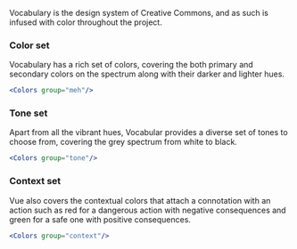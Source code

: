 Vocabulary is the design system of Creative Commons, and as such is infused with
color throughout the project.

### Color set

Vocabulary has a rich set of colors, covering the both primary and secondary 
colors on the spectrum along with their darker and lighter hues.

```jsx { "props": { "className": "no-i18n" } }
<Colors group="meh"/>
```

### Tone set

Apart from all the vibrant hues, Vocabular provides a diverse set of tones to 
choose from, covering the grey spectrum from white to black.

```jsx { "props": { "className": "no-i18n" } }
<Colors group="tone"/>
```

### Context set

Vue also covers the contextual colors that attach a connotation with an action
such as red for a dangerous action with negative consequences and green for a
safe one with positive consequences.

```jsx { "props": { "className": "no-i18n" } }
<Colors group="context"/>
```
